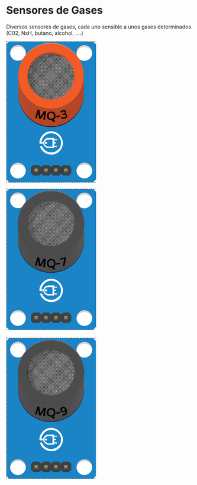 # Sensores de Gases

Diversos sensores de gases, cada uno sensible a unos gases determinados (C02, NxH, butano, alcohol, ....)

![MQ-3](../imagenes/MQ-3.png)

![MQ-7](../imagenes/MQ-7.png)

![MQ-9](../imagenes/MQ-9.png)
